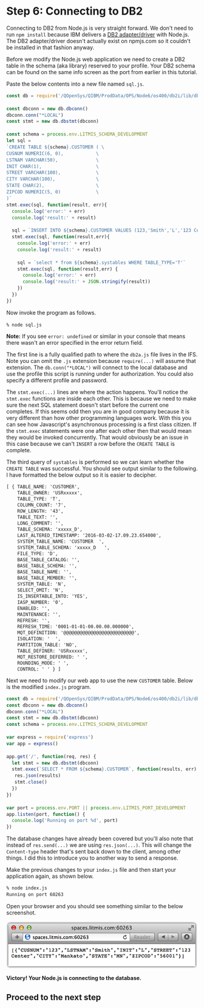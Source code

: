 # Step 6: Connecting to DB2

Connecting to DB2 from Node.js is very straight forward. We don't need to run `npm install` because IBM delivers a [DB2 adapter/driver](http://bit.ly/nodejs_db2foriaccess) with Node.js. The DB2 adapter/driver doesn't actually exist on npmjs.com so it couldn't be installed in that fashion anyway.

Before we modify the Node.js web application we need to create a DB2 table in the schema \(aka library\) reserved to your profile. Your DB2 schema can be found on the same info screen as the port from earlier in this tutorial.

Paste the below contents into a new file named `sql.js`.

```javascript
const db = require('/QOpenSys/QIBM/ProdData/OPS/Node6/os400/db2i/lib/db2a')

const dbconn = new db.dbconn()
dbconn.conn("*LOCAL")
const stmt = new db.dbstmt(dbconn)

const schema = process.env.LITMIS_SCHEMA_DEVELOPMENT
let sql =
`CREATE TABLE ${schema}.CUSTOMER ( \
CUSNUM NUMERIC(6, 0),            \
LSTNAM VARCHAR(50),              \
INIT CHAR(1),                    \
STREET VARCHAR(100),             \
CITY VARCHAR(100),               \
STATE CHAR(2),                   \
ZIPCOD NUMERIC(5, 0)             \
)`
stmt.exec(sql, function(result, err){
  console.log('error:' + err)
  console.log('result:' + result)

  sql = `INSERT INTO ${schema}.CUSTOMER VALUES (123,'Smith','L','123 Center','Mankato','MN',56001)`
  stmt.exec(sql, function(result,err){
    console.log('error:' + err)
    console.log('result:' + result)

    sql = `select * from ${schema}.systables WHERE TABLE_TYPE='T'`
    stmt.exec(sql, function(result,err) {
      console.log('error:' + err)
      console.log('result:' + JSON.stringify(result))
    })
  })
})
```

Now invoke the program as follows.

`% node sql.js`

**Note:** If you see `error: undefined` or similar in your console that means there wasn't an error specified in the error return field.

The first line is a fully qualified path to where the `db2a.js` file lives in the IFS. Note you can omit the `.js` extension because `require(...)` will assume that extension. The `db.conn("*LOCAL")` will connect to the local database and use the profile this script is running under for authorization. You could also specify a different profile and password.

The `stmt.exec(...)` lines are where the action happens. You'll notice the `stmt.exec` functions are inside each other. This is because we need to make sure the next SQL statement doesn't start before the current one completes. If this seems odd then you are in good company because it is very different than how other programming languages work. With this you can see how Javascript's asynchronous processing is a first class citizen. If the `stmt.exec` statements were one after each other then that would mean they would be invoked concurrently. That would obviously be an issue in this case because we can't `INSERT` a row before the `CREATE TABLE` is complete.

The third query of `systables` is performed so we can learn whether the `CREATE TABLE` was successful. You should see output similar to the following. I have formatted the below output so it is easier to decipher.

```text
[ { TABLE_NAME: 'CUSTOMER',
    TABLE_OWNER: 'USRxxxxx',
    TABLE_TYPE: 'T',
    COLUMN_COUNT: '7',
    ROW_LENGTH: '43',
    TABLE_TEXT: '',
    LONG_COMMENT: '',
    TABLE_SCHEMA: 'xxxxx_D',
    LAST_ALTERED_TIMESTAMP: '2016-03-02-17.09.23.654000',
    SYSTEM_TABLE_NAME: 'CUSTOMER  ',
    SYSTEM_TABLE_SCHEMA: 'xxxxx_D   ',
    FILE_TYPE: 'D',
    BASE_TABLE_CATALOG: '',
    BASE_TABLE_SCHEMA: '',
    BASE_TABLE_NAME: '',
    BASE_TABLE_MEMBER: '',
    SYSTEM_TABLE: 'N',
    SELECT_OMIT: 'N',
    IS_INSERTABLE_INTO: 'YES',
    IASP_NUMBER: '0',
    ENABLED: '',
    MAINTENANCE: '',
    REFRESH: '',
    REFRESH_TIME: '0001-01-01-00.00.00.000000',
    MQT_DEFINITION: '@@@@@@@@@@@@@@@@@@@@@@@@@@',
    ISOLATION: '  ',
    PARTITION_TABLE: 'NO',
    TABLE_DEFINER: 'USRxxxxx',
    MQT_RESTORE_DEFERRED: ' ',
    ROUNDING_MODE: ' ',
    CONTROL: ' ' } ]
```

Next we need to modify our web app to use the new `CUSTOMER` table. Below is the modified `index.js` program.

```javascript
const db = require('/QOpenSys/QIBM/ProdData/OPS/Node6/os400/db2i/lib/db2a')
const dbconn = new db.dbconn()
dbconn.conn("*LOCAL")
const stmt = new db.dbstmt(dbconn)
const schema = process.env.LITMIS_SCHEMA_DEVELOPMENT

var express = require('express')
var app = express()

app.get('/', function(req, res) {
  let stmt = new db.dbstmt(dbconn)
  stmt.exec(`SELECT * FROM ${schema}.CUSTOMER`, function(results, err) {
   res.json(results)
   stmt.close()
  })
})

var port = process.env.PORT || process.env.LITMIS_PORT_DEVELOPMENT
app.listen(port, function() {
  console.log('Running on port %d', port)
})
```

The database changes have already been covered but you'll also note that instead of `res.send(...)` we are using `res.json(...)`. This will change the `Content-type` header that's sent back down to the client, among other things. I did this to introduce you to another way to send a response.

Make the previous changes to your `index.js` file and then start your application again, as shown below.

```bash
% node index.js 
Running on port 60263
```

Open your browser and you should see something similar to the below screenshot.

![image alt text](.gitbook/assets/image_14.png)

**Victory! Your Node.js is connecting to the database.**

## Proceed to the next step

